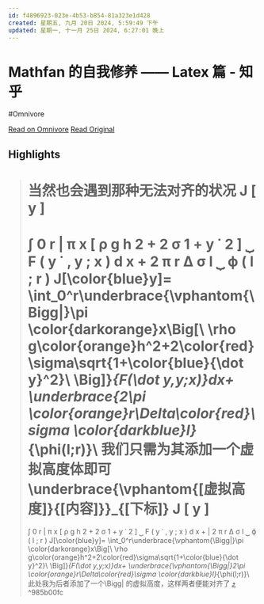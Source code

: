 ```yaml
---
id: f4896923-023e-4b53-b854-81a323e1d428
created: 星期五, 九月 20日 2024, 5:59:49 下午
updated: 星期一, 十一月 25日 2024, 6:27:01 晚上
---
```


# Mathfan 的自我修养 —— Latex 篇 - 知乎
#Omnivore

[Read on Omnivore](https://omnivore.app/me/mathfan-latex-192031d0b80)
[Read Original](https://zhuanlan.zhihu.com/p/720441726)

## Highlights

> 当然也会遇到那种无法对齐的状况
> J
> [
> y
> ]
> =
> ∫
> 0
> r
> |
> π
> x
> [
> ρ
> g
> h
> 2
> +
> 2
> σ
> 1
> +
> y
> ˙
> 2
> ]
> ⏟
> F
> (
> y
> ˙
> ,
> y
> ;
> x
> )
> d
> x
> +
> 2
> π
> r
> Δ
> σ
> l
> ⏟
> ϕ
> (
> l
> ;
> r
> )
> J[\color{blue}y]= \int_0^r\underbrace{\vphantom{\Bigg|}\pi \color{darkorange}x\Big[\ \rho g\color{orange}h^2+2\color{red}\sigma\sqrt{1+\color{blue}{\dot y}^2}\ \Big]}_{F(\dot y,y;x)}dx+ \underbrace{2\pi \color{orange}r\Delta\color{red}\sigma \color{darkblue}l}_{\phi(l;r)}\\
> 我们只需为其添加一个虚拟高度体即可
> \underbrace{\vphantom{[虚拟高度]}{[内容]}}_{[下标]}
> J
> [
> y
> ]
> =
> ∫
> 0
> r
> |
> π
> x
> [
> ρ
> g
> h
> 2
> +
> 2
> σ
> 1
> +
> y
> ˙
> 2
> ]
> ⏟
> F
> (
> y
> ˙
> ,
> y
> ;
> x
> )
> d
> x
> +
> |
> 2
> π
> r
> Δ
> σ
> l
> ⏟
> ϕ
> (
> l
> ;
> r
> )
> J[\color{blue}y]= \int_0^r\underbrace{\vphantom{\Bigg|}\pi \color{darkorange}x\Big[\ \rho g\color{orange}h^2+2\color{red}\sigma\sqrt{1+\color{blue}{\dot y}^2}\ \Big]}_{F(\dot y,y;x)}dx+ \underbrace{\vphantom{\Bigg|}2\pi \color{orange}r\Delta\color{red}\sigma \color{darkblue}l}_{\phi(l;r)}\\
> 此处我为后者添加了一个\Bigg| 的虚拟高度，这样两者便能对齐了 [⤴️](https://omnivore.app/me/mathfan-latex-192031d0b80#985b00fc-dc92-4bab-8761-01dbe6c971e8)  ^985b00fc

